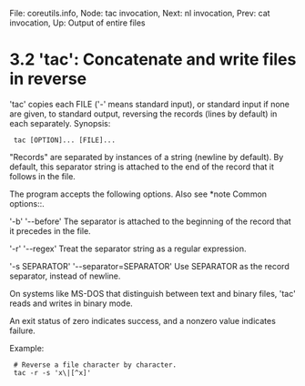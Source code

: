 File: coreutils.info,  Node: tac invocation,  Next: nl invocation,  Prev: cat invocation,  Up: Output of entire files

3.2 'tac': Concatenate and write files in reverse
=================================================

'tac' copies each FILE ('-' means standard input), or standard input if
none are given, to standard output, reversing the records (lines by
default) in each separately.  Synopsis:

     tac [OPTION]... [FILE]...

   "Records" are separated by instances of a string (newline by
default).  By default, this separator string is attached to the end of
the record that it follows in the file.

   The program accepts the following options.  Also see *note Common
options::.

'-b'
'--before'
     The separator is attached to the beginning of the record that it
     precedes in the file.

'-r'
'--regex'
     Treat the separator string as a regular expression.

'-s SEPARATOR'
'--separator=SEPARATOR'
     Use SEPARATOR as the record separator, instead of newline.

   On systems like MS-DOS that distinguish between text and binary
files, 'tac' reads and writes in binary mode.

   An exit status of zero indicates success, and a nonzero value
indicates failure.

   Example:

     # Reverse a file character by character.
     tac -r -s 'x\|[^x]'

